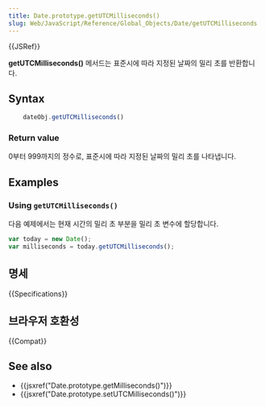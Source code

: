 ```yaml
---
title: Date.prototype.getUTCMilliseconds()
slug: Web/JavaScript/Reference/Global_Objects/Date/getUTCMilliseconds
---
```


{{JSRef}}

**getUTCMilliseconds()** 메서드는 표준시에 따라 지정된 날짜의 밀리 초를 반환합니다.

## Syntax

```js
    dateObj.getUTCMilliseconds()
```

### Return value

0부터 999까지의 정수로, 표준시에 따라 지정된 날짜의 밀리 초를 나타냅니다.

## Examples

### Using `getUTCMilliseconds()`

다음 예제에서는 현재 시간의 밀리 초 부분을 밀리 초 변수에 할당합니다.

```js
var today = new Date();
var milliseconds = today.getUTCMilliseconds();
```

## 명세

{{Specifications}}

## 브라우저 호환성

{{Compat}}

## See also

- {{jsxref("Date.prototype.getMilliseconds()")}}
- {{jsxref("Date.prototype.setUTCMilliseconds()")}}
